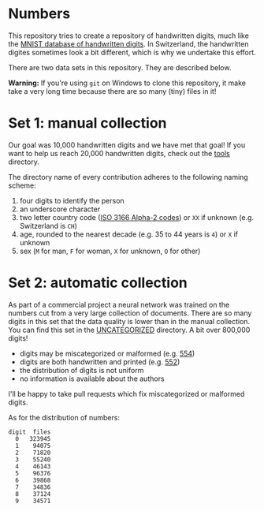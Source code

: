 # Numbers

This repository tries to create a repository of handwritten digits,
much like
the
[MNIST database of handwritten digits](http://yann.lecun.com/exdb/mnist/).
In Switzerland, the handwritten digites sometimes look a bit
different, which is why we undertake this effort.

There are two data sets in this repository. They are described below.

**Warning:** If you're using `git` on Windows to clone this
repository, it make take a very long time because there are so many
(tiny) files in it!

# Set 1: manual collection

Our goal was 10,000 handwritten digits and we have met that goal! If
you want to help us reach 20,000 handwritten digits, check out
the [tools](tools/) directory.

The directory name of every contribution adheres to the following
naming scheme:

1. four digits to identify the person
2. an underscore character
3. two letter country code ([ISO 3166 Alpha-2 codes](https://en.wikipedia.org/wiki/ISO_3166-1#Current_codes)) or `XX` if unknown (e.g. Switzerland is `CH`)
4. age, rounded to the nearest decade (e.g. 35 to 44 years is `4`) or `X` if unknown
5. sex (`M` for man, `F` for woman, `X` for unknown, `O` for other)

# Set 2: automatic collection

As part of a commercial project a neural network was trained on the
numbers cut from a very large collection of documents. There are so
many digits in this set that the data quality is lower than in the
manual collection. You can find this set in the
[UNCATEGORIZED](UNCATEGORIZED/) directory. A bit over 800,000 digits!

- digits may be miscategorized or malformed (e.g. [554](UNCATEGORIZED/4/number-0000554.PNG))
- digits are both handwritten and printed (e.g. [552](UNCATEGORIZED/4/number-0000552.PNG))
- the distribution of digits is not uniform
- no information is available about the authors

I'll be happy to take pull requests which fix miscategorized or
malformed digits.

As for the distribution of numbers:

```
digit  files
  0   323945
  1    94075
  2    71820
  3    55240
  4    46143
  5    96376
  6    39868
  7    34836
  8    37124
  9    34571
```
